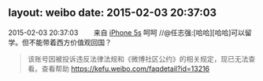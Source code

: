 layout: weibo
date: 2015-02-03 20:37:03
---
<meta name="referrer" content="no-referrer" />

2015-02-03 20:37:03  &nbsp;&nbsp;&nbsp;&nbsp;&nbsp;&nbsp; 来自 <a href="sinaweibo://customweibosource" rel="nofollow">iPhone 5s</a>
呵呵 //@任志强:[哈哈][哈哈]可以留学。但不能带着西方价值观回国？
>  该账号因被投诉违反法律法规和《微博社区公约》的相关规定，现已无法查看。查看帮助 https://kefu.weibo.com/faqdetail?id=13216
